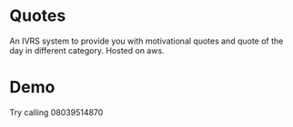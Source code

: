 # Quotes

An IVRS system to provide you with motivational quotes and quote of the day in different category. Hosted on aws.

# Demo

Try calling 08039514870

